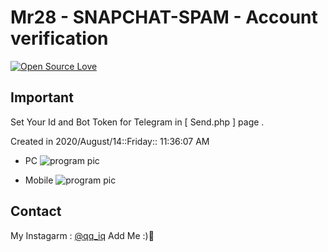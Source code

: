 # Mr28 - SNAPCHAT-SPAM - Account verification
[![Open Source Love](https://badges.frapsoft.com/os/v1/open-source.svg?v=103)](https://github.com/ellerbrock/open-source-badges/)



##  Important 
Set Your Id and Bot Token for Telegram in [ Send.php ] page .




Created in 2020/August/14::Friday:: 11:36:07 AM




- PC 
![program pic](https://github.com/JUSTSAIF/SNAPCHAT-SPAM/blob/main/Pics/1.png?raw=true)



- Mobile 
![program pic](https://github.com/JUSTSAIF/SNAPCHAT-SPAM/blob/main/Pics/2.png?raw=true)




## Contact
My Instagarm : [@qq_iq](https://www.instagram.com/qq_iq) Add Me :)🖤
